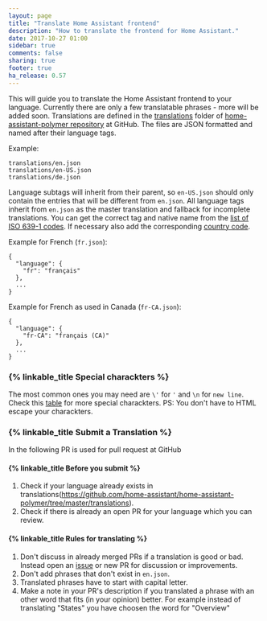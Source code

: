 ```yaml
---
layout: page
title: "Translate Home Assistant frontend"
description: "How to translate the frontend for Home Assistant."
date: 2017-10-27 01:00
sidebar: true
comments: false
sharing: true
footer: true
ha_release: 0.57
---
```


This will guide you to translate the Home Assistant frontend to your language. Currently there are only a few translatable phrases - more will be added soon.
Translations are defined in the [translations](https://github.com/home-assistant/home-assistant-polymer/tree/master/translations) folder of [home-assistant-polymer repository](https://github.com/home-assistant/home-assistant-polymer) at GitHub. The files are JSON formatted and named after their language tags.

Example:
```
translations/en.json
translations/en-US.json
translations/de.json
```

Language subtags will inherit from their parent, so `en-US.json` should only contain the entries that will be different from `en.json`. All language tags inherit from `en.json` as the master translation and fallback for incomplete translations.
You can get the correct tag and native name from the [list of ISO 639-1 codes](https://en.wikipedia.org/wiki/List_of_ISO_639-1_codes). If necessary also add the corresponding [country code](https://en.wikipedia.org/wiki/ISO_3166-1#Officially_assigned_code_elements).

Example for French (`fr.json`):
```
{
  "language": {
    "fr": "français"
  },
  ...
}
```
Example for French as used in Canada (`fr-CA.json`):
```
{
  "language": {
    "fr-CA": "français (CA)"
  },
  ...
}
```

### {% linkable_title Special charackters %}
The most common ones you may need are `\'` for `'` and `\n` for `new line`. Check this [table](https://developer.mozilla.org/en-US/docs/Web/JavaScript/Guide/Grammar_and_types#Using_special_characters_in_strings) for more special charackters. PS: You don't have to HTML escape your charackters.

### {% linkable_title Submit a Translation %}
In the following PR is used for pull request at GitHub

#### {% linkable_title Before you submit %}
1. Check if your language already exists in translations(https://github.com/home-assistant/home-assistant-polymer/tree/master/translations).
2. Check if there is already an open PR for your language which you can review.

#### {% linkable_title Rules for translating %}
1. Don't discuss in already merged PRs if a translation is good or bad. Instead open an [issue](https://github.com/home-assistant/home-assistant-polymer/issues) or new PR for discussion or improvements.
2. Don't add phrases that don't exist in `en.json`.
3. Translated phrases have to start with capital letter.
4. Make a note in your PR's description if you translated a phrase with an other word that fits (in your opinion) better. For example instead of translating "States" you have choosen the word for "Overview"
